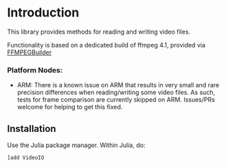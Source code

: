 # Introduction

This library provides methods for reading and writing video files.

Functionality is based on a dedicated build of ffmpeg 4.1, provided via [FFMPEGBuilder](https://github.com/JuliaIO/FFMPEGBuilder)

### Platform Nodes: 

- ARM: There is a known issue on ARM that results in very small and rare precision differences when reading/writing some video files. As such, tests for frame comparison are currently skipped on ARM. Issues/PRs welcome for helping to get this fixed.

Installation
------------
Use the Julia package manager.  Within Julia, do:
```julia
]add VideoIO
```
